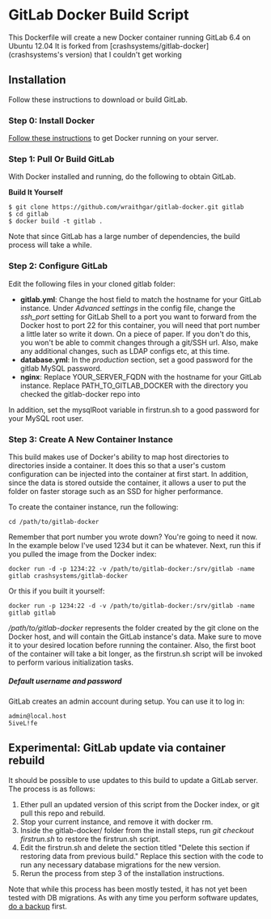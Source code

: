 # GitLab Docker Build Script

This Dockerfile will create a new Docker container running GitLab 6.4 on Ubuntu 12.04  It is forked from [crashsystems/gitlab-docker](crashsystems's version) that I couldn't get working

## Installation

Follow these instructions to download or build GitLab.

### Step 0: Install Docker

[Follow these instructions](http://www.docker.io/gettingstarted/#h_installation) to get Docker running on your server.

### Step 1: Pull Or Build GitLab

With Docker installed and running, do the following to obtain GitLab.

**Build It Yourself**

```shell
$ git clone https://github.com/wraithgar/gitlab-docker.git gitlab
$ cd gitlab
$ docker build -t gitlab .
```

Note that since GitLab has a large number of dependencies, the build process will take a while.

### Step 2: Configure GitLab

Edit the following files in your cloned gitlab folder:

* **gitlab.yml**: Change the host field to match the hostname for your GitLab instance. Under *Advanced settings* in the config file, change the *ssh_port* setting for GitLab Shell to a port you want to forward from the Docker host to port 22 for this container, you will need that port number a little later so write it down. On a piece of paper. If you don't do this, you won't be able to commit changes through a git/SSH url. Also, make any additional changes, such as LDAP configs etc, at this time.
* **database.yml**: In the *production* section, set a good password for the gitlab MySQL password.
* **nginx**: Replace YOUR\_SERVER\_FQDN with the hostname for your GitLab instance. Replace PATH\_TO\_GITLAB\_DOCKER with the directory you checked the gitlab-docker repo into

In addition, set the mysqlRoot variable in firstrun.sh to a good password for your MySQL root user.

### Step 3: Create A New Container Instance

This build makes use of Docker's ability to map host directories to directories inside a container. It does this so that a user's custom configuration can be injected into the container at first start. In addition, since the data is stored outside the container, it allows a user to put the folder on faster storage such as an SSD for higher performance.

To create the container instance, run the following:

    cd /path/to/gitlab-docker

Remember that port number you wrote down? You're going to need it now.  In the example below I've used 1234 but it can be whatever.
Next, run this if you pulled the image from the Docker index:

    docker run -d -p 1234:22 -v /path/to/gitlab-docker:/srv/gitlab -name gitlab crashsystems/gitlab-docker

Or this if you built it yourself:

    docker run -p 1234:22 -d -v /path/to/gitlab-docker:/srv/gitlab -name gitlab gitlab

*/path/to/gitlab-docker* represents the folder created by the git clone on the Docker host, and will contain the GitLab instance's data. Make sure to move it to your desired location before running the container. Also, the first boot of the container will take a bit longer, as the firstrun.sh script will be invoked to perform various initialization tasks.

##### Default username and password
GitLab creates an admin account during setup. You can use it to log in:

    admin@local.host
    5iveL!fe

## Experimental: GitLab update via container rebuild

It should be possible to use updates to this build to update a GitLab server. The process is as follows:

1. Ether pull an updated version of this script from the Docker index, or git pull this repo and rebuild.
2. Stop your current instance, and remove it with docker rm.
3. Inside the gitlab-docker/ folder from the install steps, run *git checkout firstrun.sh* to restore the firstrun.sh script.
4. Edit the firstrun.sh and delete the section titled "Delete this section if restoring data from previous build." Replace this section with the code to run any necessary database migrations for the new version.
5. Rerun the process from step 3 of the installation instructions.

Note that while this process has been mostly tested, it has not yet been tested with DB migrations. As with any time you perform software updates, [do a backup](https://github.com/gitlabhq/gitlabhq/blob/master/doc/raketasks/backup_restore.md) first.
